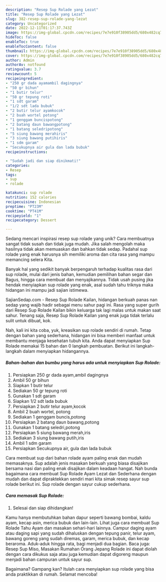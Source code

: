 ```yaml
---
description: "Resep Sup Rolade yang Lezat"
title: "Resep Sup Rolade yang Lezat"
slug: 382-resep-sup-rolade-yang-lezat
category: Uncategorized
date: 2022-12-11T01:17:37.743Z
image: https://img-global.cpcdn.com/recipes/7e7e910f38905dd5/680x482cq70/sup-rolade-foto-resep-utama.jpg
hideToc: false
enableToc: true
enableTocContent: false
thumbnail: https://img-global.cpcdn.com/recipes/7e7e910f38905dd5/680x482cq70/sup-rolade-foto-resep-utama.jpg
cover: https://img-global.cpcdn.com/recipes/7e7e910f38905dd5/680x482cq70/sup-rolade-foto-resep-utama.jpg
author: Admin
authorAv: notfound
ratingvalue: 3.7
reviewcount: 5
recipeingredient:
- "250 gr dada ayamambil dagingnya"
- "50 gr bihun"
- "1 butir telur"
- "50 gr tepung roti"
- "1 sdt garam"
- "1/2 sdt lada bubuk"
- "2 butir telur ayamkocok"
- "2 buah wortel potong"
- "1 genggam buncispotong"
- "2 batang daun bawangpotong"
- "1 batang seledripotong"
- "5 siung bawang merahiris"
- "3 siung bawang putihiris"
- "1 sdm garam"
- "Secukupnya air gula dan lada bubuk"
recipeinstructions:

- "Sudah jadi dan siap dinikmati!"
categories:
- Resep
tags:
- sup
- rolade

katakunci: sup rolade 
nutrition: 152 calories
recipecuisine: Indonesian
preptime: "PT23M"
cooktime: "PT41M"
recipeyield: "1"
recipecategory: Dessert

---
```





Sedang mencari inspirasi resep sup rolade yang unik? Cara membuatnya sangat tidak susah dan tidak juga mudah. Jika salah mengolah maka hasilnya tidak akan memuaskan dan bahkan tidak sedap. Padahal sup rolade yang enak harusnya sih memiliki aroma dan cita rasa yang mampu memancing selera Kita.





Banyak hal yang sedikit banyak berpengaruh terhadap kualitas rasa dari sup rolade, mulai dari jenis bahan, kemudian pemilihan bahan segar dan Bagus, hingga cara membuat dan menyajikannya. Tidak usah pusing jika hendak menyiapkan sup rolade yang enak,      asal sudah tahu triknya maka hidangan ini mampu jadi sajian istimewa.














SajianSedap.com - Resep Sup Rolade Kailan, hidangan berkuah panas nan sedap yang wajib hadir sebagai menu sahur pagi ini. Rasa yang super gurih dari Resep Sup Rolade Kailan bikin keluarga tak lagi malas untuk makan saat sahur. Tenang saja, Resep Sup Rolade Kailan yang enak juga tidak terlalu sulit untuk dibuat, kok.






Nah, kali ini kita coba, yuk, kreasikan sup rolade sendiri di rumah. Tetap dengan bahan yang sederhana, hidangan ini bisa memberi manfaat untuk membantu menjaga kesehatan tubuh kita. Anda dapat menyiapkan Sup Rolade memakai 15 bahan dan 0 langkah pembuatan. Berikut ini langkah-langkah dalam menyiapkan hidangannya.

<!--inarticleads1-->

##### Bahan-bahan dan bumbu yang harus ada untuk menyiapkan Sup Rolade:

1. Persiapkan 250 gr dada ayam,ambil dagingnya
1. Ambil 50 gr bihun
1. Siapkan 1 butir telur
1. Sediakan 50 gr tepung roti
1. Gunakan 1 sdt garam
1. Siapkan 1/2 sdt lada bubuk
1. Persiapkan 2 butir telur ayam,kocok
1. Ambil 2 buah wortel, potong
1. Sediakan 1 genggam buncis,potong
1. Persiapkan 2 batang daun bawang,potong
1. Gunakan 1 batang seledri,potong
1. Persiapkan 5 siung bawang merah,iris
1. Sediakan 3 siung bawang putih,iris
1. Ambil 1 sdm garam
1. Persiapkan Secukupnya air, gula dan lada bubuk


Cara membuat sup dari bahan rolade ayam paling enak dan mudah memasaknya. Sup adalah jenis masakan berkuah yang biasa disajikan bersama nasi dan paling enak disajikan dalam keadaan hangat. Nah bunda bagaimana cara membuat Sup Rolade Ayam Lezat dan Sederhana dengan mudah dan dapat dipraktekkan sendiri mari kita simak resep sayur sup rolade berikut ini. Sup rolade dengan sayur cukup sederhana. 

<!--inarticleads2-->

##### Cara memasak Sup Rolade:


1. Selesai dan siap dihidangkan!

Kamu hanya membutuhkan bahan dapur seperti bawang bombai, kaldu ayam, kecap asin, merica bubuk dan lain-lain. Lihat juga cara membuat Sup Rolade Tahu Ayam dan masakan sehari-hari lainnya. Campur daging ayam atau daging sapi yang sudah dihaluskan dengan tepung panir, telur ayam, bawang goreng yang sudah diremas, garam, merica bubuk, dan kecap beraroma. Aduk-aduk hingga rata, bagi menjadi dua bagian. Baca juga: Resep Sup Miso, Masakan Rumahan Orang Jepang Rolade ini dapat diolah dengan cara dikukus saja atau juga kemudian dapat digoreng maupun menjadi bahan campuran untuk sayur sup. 

Bagaimana? Gampang kan? Itulah cara menyiapkan sup rolade yang bisa anda praktikkan di rumah. Selamat mencoba!
